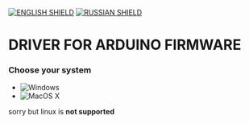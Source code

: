 [![ENGLISH SHIELD](https://img.shields.io/badge/-English-08f?style=flat-square)](https://github.com/UBER-BLACK/SoccerRobotsPro/blob/main/src/programs/drivers/ch340/)
[![RUSSIAN SHIELD](https://img.shields.io/badge/-Русский-444?style=flat-square)](https://github.com/UBER-BLACK/SoccerRobotsPro/blob/main/src/programs/drivers/ch340/RU_README.md)
# DRIVER FOR ARDUINO FIRMWARE
### Choose your system
- ![Windows](https://github.com/UBER-BLACK/SoccerRobotsPro/tree/main/src/programs/drivers/ch340/windows)
- ![MacOS X](https://github.com/UBER-BLACK/SoccerRobotsPro/tree/main/src/programs/drivers/ch340/macosx)


sorry but linux is **not supported**